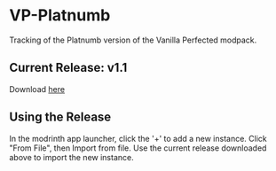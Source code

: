 # VP-Platnumb
Tracking of the Platnumb version of the Vanilla Perfected modpack.

## Current Release: v1.1
Download [here](https://github.com/pumathingy/VP-Platnumb/releases/tag/Current)

## Using the Release
In the modrinth app launcher, click the '+' to add a new instance. Click "From File", then Import from file.
Use the current release downloaded above to import the new instance.